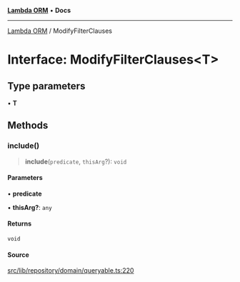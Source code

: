 [**Lambda ORM**](../README.md) • **Docs**

***

[Lambda ORM](../README.md) / ModifyFilterClauses

# Interface: ModifyFilterClauses\<T\>

## Type parameters

• **T**

## Methods

### include()

> **include**(`predicate`, `thisArg`?): `void`

#### Parameters

• **predicate**

• **thisArg?**: `any`

#### Returns

`void`

#### Source

[src/lib/repository/domain/queryable.ts:220](https://github.com/lambda-orm/lambdaorm-base/blob/1d2abad50f28511cd0e6125c8c883a452d54160f/src/lib/repository/domain/queryable.ts#L220)
